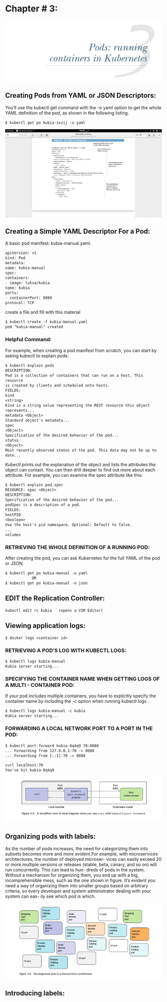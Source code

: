 # Chapter # 3:
![](pictures/chap3_logo.jpg)

## Creating Pods from YAML or JSON Descriptors:
You’ll use the kubectl get
command with the -o yaml option to get the whole YAML definition of the pod, as
shown in the following listing.
```
$ kubectl get po kubia-zxzij -o yaml
```
![](pictures/chap3.png)

## Creating a Simple YAML Descriptor For a Pod:
A basic pod manifest: kubia-manual.yaml.
```
apiVersion: v1
kind: Pod
metadata:
name: kubia-manual
spec:
containers:
- image: luksa/kubia
name: kubia
ports:
- containerPort: 8080
protocol: TCP
```
create a file and fill with this material
```
$ kubectl create -f kubia-manual.yaml
pod "kubia-manual" created
```
### Helpful Command:
For example, when creating a pod manifest from scratch, you can start by asking
kubectl to explain pods:
```
$ kubectl explain pods
DESCRIPTION:
Pod is a collection of containers that can run on a host. This resource
is created by clients and scheduled onto hosts.
FIELDS:
kind
<string>
Kind is a string value representing the REST resource this object
represents...
metadata <Object>
Standard object's metadata...
spec
<Object>
Specification of the desired behavior of the pod...
status
<Object>
Most recently observed status of the pod. This data may not be up to
date...
```
Kubectl prints out the explanation of the object and lists the attributes the object
can contain. You can then drill deeper to find out more about each attribute. For
example, you can examine the spec attribute like this:
```
$ kubectl explain pod.spec
RESOURCE: spec <Object>
DESCRIPTION:
Specification of the desired behavior of the pod...
podSpec is a description of a pod.
FIELDS:
hostPID
<boolean>
Use the host's pid namespace. Optional: Default to false.
...
volumes
```
### RETRIEVING THE WHOLE DEFINITION OF A RUNNING POD:
After creating the pod, you can ask Kubernetes for the full YAML of the pod or JSON.
```
$ kubectl get po kubia-manual -o yaml
            OR
$ kubectl get po kubia-manual -o json
```
## EDIT the Replication Controller:
```
kubectl edit rc kubia   (opens a VIM Editor) 
```

## Viewing application logs:
```
$ docker logs <container id>
```
### RETRIEVING A POD’S LOG WITH KUBECTL LOGS:
```
$ kubectl logs kubia-manual
Kubia server starting...
```
### SPECIFYING THE CONTAINER NAME WHEN GETTING LOGS OF A MULTI - CONTAINER POD:
If your pod includes multiple containers, you have to explicitly specify the container
name by including the -c <container name> option when running kubectl logs .
```
$ kubectl logs kubia-manual -c kubia
Kubia server starting...
```
### FORWARDING A LOCAL NETWORK PORT TO A PORT IN THE POD:
```
$ kubectl port-forward kubia-8q4q9 70:8080
... Forwarding from 127.0.0.1:70 -> 8080
... Forwarding from [::1]:70 -> 8080
```
```
curl localhost:70
You've hit kubia-8q4q9
```
![](pictures/port.png)

## Organizing pods with labels:
As the number of
pods increases, the need for categorizing them into subsets becomes more and
more evident.For example, with microservices architectures, the number of deployed microser-
vices can easily exceed 20 or more.multiple versions or
releases (stable, beta, canary, and so on) will run concurrently. This can lead to hun-
dreds of pods in the system. Without a mechanism for organizing them, you end up
with a big, incomprehensible mess, such as the one shown in figure. It’s evident you need a way of organizing them into smaller groups based on arbitrary
criteria, so every developer and system administrator dealing with your system can eas-
ily see which pod is which.

![](pictures/multiple_pods.png)

## Introducing labels: